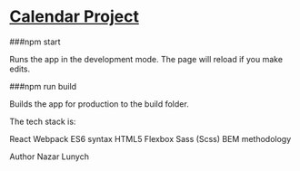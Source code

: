 # [Calendar Project](https://serene-wright-7a06c0.netlify.app)

###npm start

Runs the app in the development mode. The page will reload if you make edits.

###npm run build

Builds the app for production to the build folder.

The tech stack is:

React
Webpack
ES6 syntax
HTML5
Flexbox
Sass (Scss)
BEM methodology

Author Nazar Lunych
